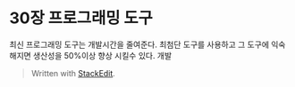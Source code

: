 # 30장 프로그래밍 도구

최신 프로그래밍 도구는 개발시간을 줄여준다. 최첨단 도구를 사용하고 그 도구에 익숙해지면 생산성을 50%이상 향상 시킬수 있다. 
개발

> Written with [StackEdit](https://stackedit.io/).
<!--stackedit_data:
eyJoaXN0b3J5IjpbODMxMTg3NjIzLC04MzQyMzE0NjcsLTEyNT
UwNTg1ODJdfQ==
-->